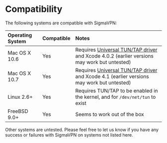 # Compatibility #

The following systems are compatible with SigmaVPN:

| **Operating System** | **Compatible** | **Notes** |
|:---------------------|:---------------|:----------|
| Mac OS X 10.6 | Yes | Requires [Universal TUN/TAP driver](http://tuntaposx.sourceforge.net/) and Xcode 4.0.2 (earlier versions may work but untested)|
| Mac OS X 10.7 | Yes | Requires [Universal TUN/TAP driver](http://tuntaposx.sourceforge.net/) and Xcode 4.1 (earlier versions may work but untested)|
| Linux 2.6+ | Yes | Requires TUN/TAP to be enabled in the kernel, and for `/dev/net/tun` to exist|
| FreeBSD 9.0+ | Yes | Seems to work out of the box |

Other systems are untested. Please feel free to let us know if you have any success or failures with SigmaVPN on systems not listed here.